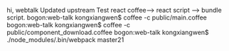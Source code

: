 hi, webtalk
Updated upstream
Test react coffee--> react script --> bundle script.
	bogon:web-talk kongxiangwen$ coffee -c public/main.coffee 
	bogon:web-talk kongxiangwen$ coffee -c public/component_download.coffee 
	bogon:web-talk kongxiangwen$ ./node_modules/.bin/webpack 
master21
